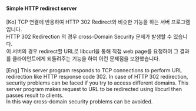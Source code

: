 #### Simple HTTP redirect server  
  
  [Ko]
  TCP 연결에 반응하여 HTTP 302 Redirect와 비슷한 기능을 하는 서버 프로그램입니다.  
  HTTP 302 Redirection 의 경우 cross-Domain Security 문제가 발생할 수 있습니다.  
  이 서버의 경우 redirect할 URL로 libcurl을 통해 직접 web page를 요청하여 
  그 결과를 클라이언트에게 되돌려주는 기능을 하여 이런 문제점을 보완했습니다.  
    
  [Eng]
  This server program responds to TCP connections to perform URL redirection like HTTP response code 302.
  In case of HTTP 302 redirection, security problems can be faced if you try to access different domains.
  This server program makes request to URL to be redirected using libcurl then passes result to clients.  
  In this way cross-domain security problems can be avoided.  
